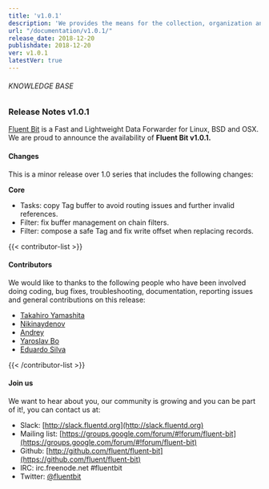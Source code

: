 ```yaml
---
title: 'v1.0.1'
description: 'We provides the means for the collection, organization and computerized retrieval of knowledgeand Lightweight Data Forwarder for Linux, BSD and OSX. We are proud to announce the availability of Fluent Bit v1.0.1.'
url: "/documentation/v1.0.1/"
release_date: 2018-12-20
publishdate: 2018-12-20
ver: v1.0.1
latestVer: true
---
```



###### KNOWLEDGE BASE

### Release Notes v1.0.1

[Fluent Bit](https://fluentbit.io/) is a Fast and Lightweight Data Forwarder for Linux, BSD and OSX. We are proud to announce the availability of **Fluent Bit v1.0.1.**

#### Changes

This is a minor release over 1.0 series that includes the following changes:

**Core**

* Tasks: copy Tag buffer to avoid routing issues and further invalid references.
* Filter: fix buffer management on chain filters.
* Filter: compose a safe Tag and fix write offset when replacing records.


{{< contributor-list >}}

#### Contributors

We would like to thanks to the following people who have been involved doing coding, bug fixes, troubleshooting, documentation, reporting issues and general contributions on this release:

* [Takahiro Yamashita](https://github.com/nokute78)
* [Nikinaydenov](https://github.com/nikinaydenov)
* [Andrey](https://github.com/divanikus)
* [Yaroslav Bo](https://github.com/bayaro)
* [Eduardo Silva](https://github.com/edsiper)

{{< /contributor-list >}}

#### Join us

We want to hear about you, our community is growing and you can be part of it!, you can contact us at:

* Slack: [http://slack.fluentd.org](http://slack.fluentd.org)
* Mailing list: [https://groups.google.com/forum/#!forum/fluent-bit](https://groups.google.com/forum/#!forum/fluent-bit)
* Github: [http://github.com/fluent/fluent-bit](https://github.com/fluent/fluent-bit)
* IRC: irc.freenode.net #fluentbit
* Twitter: [@fluentbit](https://twitter.com/fluentbit)